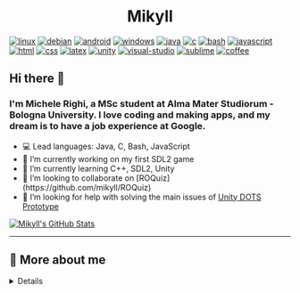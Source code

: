 <p align="center">
  <h1 align="center">Mikyll</h1>
</p>

[![linux][linux-shield]][linux-url]
[![debian][debian-shield]][debian-url]
[![android][android-shield]][android-url]
[![windows][windows-shield]][windows-url]
[![java][java-shield]][java-url]
[![c][c-shield]][c-url]
[![bash][bash-shield]][bash-url]
[![javascript][javascript-shield]][javascript-url]
[![html][html-shield]][html-url]
[![css][css-shield]][css-url]
[![latex][latex-shield]][latex-url]
[![unity][unity-shield]][unity-url]
[![visual-studio][vs-shield]][vs-url]
[![sublime][sublime-shield]][sublime-url]
[![coffee][coffee-shield]][coffee-url]

## Hi there 👋

### I'm Michele Righi, a MSc student at Alma Mater Studiorum - Bologna University. I love coding and making apps, and my dream is to have a job experience at Google.
<p float="left">
<ul>
  <li>💻 Lead languages: Java, C, Bash, JavaScript</li>
  <li>🔭 I’m currently working on my first SDL2 game</li>
  <li>🌱 I’m currently learning C++, SDL2, Unity</li>
  <li>👯 I’m looking to collaborate on [ROQuiz](https://github.com/mikyll/ROQuiz)</li>
  <li>🤔 I’m looking for help with solving the main issues of <a href="https://github.com/mikyll/UnityDOTS-Thesis/tree/main/DOTS%20Prototype">Unity DOTS Prototype</a></li>
</ul>
</p>

[![Mikyll's GitHub Stats](https://github-readme-stats.vercel.app/api?username=mikyll&show_icons=true)](https://github.com/mikyll/mikyll)
<!-- <a href="https://twitter.com/Digibatness"><img src="https://github.com/mikyll/mikyll/blob/main/gfx/Mikyll.png" float="right" alt="Mikyll by digibat" width="30%"/></a> -->

-------
## 🧐 More about me
<details>
  
### 🔎 Interests
- 👾 Game development (SDL2, Unity)
- ❓ Problem solving
- 🕹️ Old consoles (GameBoy Advance)
- 🌱 Nature & 🐈 animals, mostly cats and dogs

### 👀 Hobbies
- ![Dance](https://user-images.githubusercontent.com/56556806/127065104-59b588ad-aacb-46b0-9bd2-a85e55bd0490.gif)Self-taught shuffle dancer ![grub_dance](https://user-images.githubusercontent.com/56556806/127064887-e11b3ff8-dc00-4f0d-91ee-4a9daf0078c0.gif)
- 🎮 Videogames, mostly MOBA and FPS. Top 3 games: League of Legends 5000+ hours, Call of Duty 1000+ hours, Genshin Impact 300+ hours
- 💥 Animes, top 3: Attack on Titans, Parasyte, My Hero Academia
- 🏐 I love volleyball but I also played football for many years but didn't like it too much
- 🏋🏻‍♂️ I like to workout and 🏃🏻 running (mostly in the rain 🌧)
<!-- - ♟ Board & card games
- 🧩 Brain teasers-->

### 👍 Something I like
- ![Poké_Ball_summary_IV](https://user-images.githubusercontent.com/56556806/127063471-6f67dcff-2d34-4d13-bd3a-b4489c0cbb5f.png)
I love PokèMon ![Blaziken Mini](https://user-images.githubusercontent.com/56556806/127063107-e85065bf-5f1f-4f36-af42-c9c4f3dbd51c.gif)
![Groudon Mini](https://user-images.githubusercontent.com/56556806/127063167-70b6f2fd-da9e-48a6-bc67-8e45a8d85ec3.gif)
![Rayquaza Mini](https://user-images.githubusercontent.com/56556806/127063187-8cdd2174-c32b-4c84-a561-7d8887e64120.gif)
![Kyogre Mini](https://user-images.githubusercontent.com/56556806/127063177-f9582683-db38-4be3-8f0d-eacd1ae2ecd3.gif)
![Dialga Mini](https://user-images.githubusercontent.com/56556806/127063158-759ba7e3-593b-4d79-b65e-f650fb0c26c1.gif)
![Torterra Mini](https://user-images.githubusercontent.com/56556806/127063199-95b6a4f9-a2ae-4732-9b22-afdb2de66dda.gif)
- 🎥 Cinema: Excelsior!
- 🎵 Music: mostly Rock, Pop punk, Metal, Techno, House, DnB. My favourite bands are *Linkin Park*, Sum41 and OneRepublic. Trap is not music. 🥶
- 🐸 Memes and shitposting
- ✈ Travelling
- 🍟 Favourite foods: ❣ cannelloni & 🍣 sushi

### ⚡ Fun facts
- 🌲 I'm allergic to like 20 species of plants and tree
- 🌙 I can focus much better during night time
- 🤔 I've got a tattoo of something I really like, guess it!

### 🎉 Events I attended
- 🎫 Concerts:
  - I-Days, Milan 2017 - Linkin Park, Blink-182, Sum41, Nothing But Thieves, Sick Tamburo
  - Rocks Festival, Milan 2018 - Thirty Seconds to Mars, Mike Shinoda
  - Cocoricò, Riccione 2018 - Hardwell
  - Geox Theater, Padova 2019 - Mike Shinoda
  - Fabrique, Milan 2019 - Skillet, Devour the Day
  - Alcatraz, Milan 2020 - Five Finger Death Punch, Megadeth, Bad Wolves
- Small Country Division, VolleyBall Europeans, 📍 Cyprus: played as libero for San Marino.
- One week at Atlas Language English, 📍 Dublin

![Meooow](https://user-images.githubusercontent.com/56556806/127066377-355926fa-644e-4d29-bcc0-7dfd8e0d9686.gif)
![Helluva Boss: Moxxie](https://user-images.githubusercontent.com/56556806/127073105-b5c7f4f3-b6ba-4566-873c-dd56bc3f6e98.gif)
![ezgif com-gif-maker (1)](https://user-images.githubusercontent.com/56556806/127073328-3ba60fb8-c277-4bd5-8b5f-f79ef2de5c81.gif)

<!--[![Top Langs](https://github-readme-stats.vercel.app/api/top-langs/?username=mikyll&layout=compact)](https://github.com/mikyll/mikyll)-->
</details>

<!-- OS -->
[linux-shield]: https://img.shields.io/badge/Linux-FCC624?style=for-the-badge&logo=linux&logoColor=black
[linux-url]: https://www.linux.org/
[debian-shield]: https://img.shields.io/badge/Debian-A81D33?style=for-the-badge&logo=debian&logoColor=white
[debian-url]: https://www.debian.org/
[android-shield]: https://img.shields.io/badge/Android-3DDC84?style=for-the-badge&logo=android&logoColor=white
[android-url]: https://www.android.com/
[windows-shield]: https://img.shields.io/badge/Windows-0078D6?style=for-the-badge&logo=windows&logoColor=white
[windows-url]: https://www.youtube.com/watch?v=zjedLeVGcfE&t=11s
<!-- programming languages -->
[java-shield]: https://img.shields.io/badge/Java-ED8B00?style=for-the-badge&logo=java&logoColor=white
[java-url]: https://www.java.com
[c-shield]: https://img.shields.io/badge/C-00599C?style=for-the-badge&logo=c&logoColor=white
[c-url]: http://www.open-std.org/jtc1/sc22/wg14/
[bash-shield]: https://img.shields.io/badge/Bash_Script-121011?style=for-the-badge&logo=gnu-bash&logoColor=white
[bash-url]: https://www.gnu.org/software/bash/
[javascript-shield]: https://img.shields.io/badge/JavaScript-F7DF1E?style=for-the-badge&logo=javascript&logoColor=black
[javascript-url]: https://www.javascript.com/
[html-shield]: https://img.shields.io/badge/HTML5-E34F26?style=for-the-badge&logo=html5&logoColor=white
[html-url]: https://www.html.it/
[css-shield]: https://img.shields.io/badge/CSS3-1572B6?style=for-the-badge&logo=css3&logoColor=white
[css-url]: https://www.w3schools.com/css/
[latex-shield]: https://img.shields.io/badge/LaTeX-47A141?style=for-the-badge&logo=LaTeX&logoColor=white
[latex-url]: https://www.latex-project.org/
[unity-shield]: https://img.shields.io/badge/Unity-100000?style=for-the-badge&logo=unity&logoColor=white
[unity-url]: https://unity.com/
[vs-shield]: https://img.shields.io/badge/Visual_Studio-5C2D91?style=for-the-badge&logo=visual%20studio&logoColor=white
[vs-url]: https://visualstudio.microsoft.com/
[sublime-shield]: https://img.shields.io/badge/sublime_text-%23575757.svg?&style=for-the-badge&logo=sublime-text&logoColor=important
[sublime-url]: https://www.sublimetext.com/
[coffee-shield]: https://img.shields.io/badge/Buy_Me_A_Coffee-FFDD00?style=for-the-badge&logo=buy-me-a-coffee&logoColor=black
[coffee-url]: https://paypal.me/mikyll98

<!-- more badges: https://badgen.net/ -->
